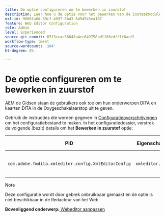 ```yaml
---
title: De optie configureren om te bewerken in zuurstof
description: Leer hoe u de optie voor het bewerken van de insteekmodule Zuurstofconnector configureert.
exl-id: 96081a6d-39cf-4697-8b43-6494543ea187
feature: Web Editor Configuration
role: Admin
level: Experienced
source-git-commit: 0513ecac38840a4cc649758bd1180edff1f8aed1
workflow-type: tm+mt
source-wordcount: '104'
ht-degree: 0%

---
```


# De optie configureren om te bewerken in zuurstof

AEM de Gidsen staan de gebruikers ook toe om hun onderwerpen DITA en kaarten DITA in de Oxygeschakelaarstop uit te geven.

Gebruik de instructies die worden gegeven in [Configuratieoverschrijvingen](download-install-additional-config-override.md#) om het configuratiebestand te maken. In het configuratiedossier, verstrek de volgende (bezit) details om het **Bewerken in zuurstof** optie:



| PID | Eigenschappensleutel | Waarde van eigenschap |
|---|------------|--------------|
| `com.adobe.fmdita.xmleditor.config.XmlEditorConfig` | `xmleditor.editinoxygen` | Boolean \(true/false\). **Standaardwaarde**: false |

>[!NOTE]
>
> Deze configuratie wordt door gebrek onbruikbaar gemaakt en de optie is niet beschikbaar in de Redacteur van het Web.

**Bovenliggend onderwerp:**[ Webeditor aanpassen](conf-web-editor.md)
